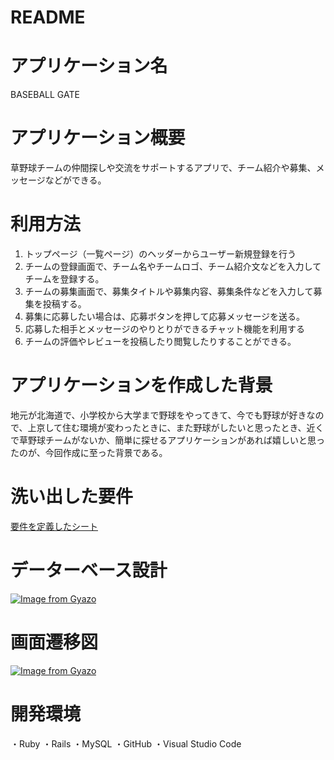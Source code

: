 # README

# アプリケーション名
BASEBALL GATE

# アプリケーション概要
草野球チームの仲間探しや交流をサポートするアプリで、チーム紹介や募集、メッセージなどができる。

# 利用方法
1. トップページ（一覧ページ）のヘッダーからユーザー新規登録を行う
2. チームの登録画面で、チーム名やチームロゴ、チーム紹介文などを入力してチームを登録する。
3. チームの募集画面で、募集タイトルや募集内容、募集条件などを入力して募集を投稿する。
4. 募集に応募したい場合は、応募ボタンを押して応募メッセージを送る。
5. 応募した相手とメッセージのやりとりができるチャット機能を利用する
6. チームの評価やレビューを投稿したり閲覧したりすることができる。

# アプリケーションを作成した背景
地元が北海道で、小学校から大学まで野球をやってきて、今でも野球が好きなので、上京して住む環境が変わったときに、また野球がしたいと思ったとき、近くで草野球チームがないか、簡単に探せるアプリケーションがあれば嬉しいと思ったのが、今回作成に至った背景である。

# 洗い出した要件
[要件を定義したシート](https://docs.google.com/spreadsheets/d/1yRdvB44hRa3GsSAarZPTSiNwHlQIShUyQU8yR31IaD8/edit?usp=sharing)

# データーベース設計
[![Image from Gyazo](https://i.gyazo.com/ae56724a7575cf949452323cd4be5db2.png)](https://gyazo.com/ae56724a7575cf949452323cd4be5db2)

# 画面遷移図
[![Image from Gyazo](https://i.gyazo.com/6a0b61d65b9a379d2b6f021d80351d5f.png)](https://gyazo.com/6a0b61d65b9a379d2b6f021d80351d5f)

# 開発環境
・Ruby
・Rails
・MySQL
・GitHub
・Visual Studio Code